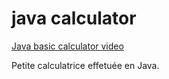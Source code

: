 # java calculator #

[Java basic calculator video](https://drive.google.com/file/d/18WxIUstQ9nSSgp6onNXiZFQqPEW1GWHm/view?usp=drive_link)

Petite calculatrice effetuée en Java.
